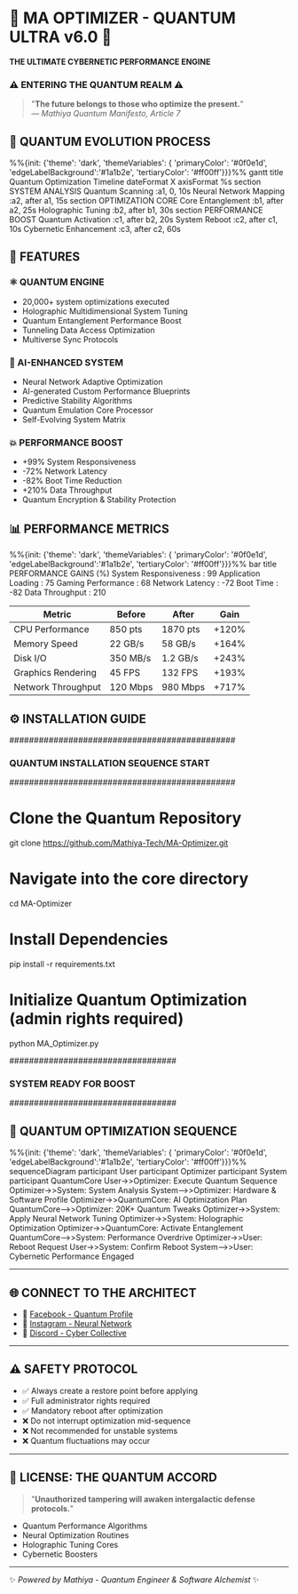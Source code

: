 

# 🚀 MA OPTIMIZER - QUANTUM ULTRA v6.0 🚀  
**THE ULTIMATE CYBERNETIC PERFORMANCE ENGINE**



### ⚠ ENTERING THE QUANTUM REALM ⚠

> "**The future belongs to those who optimize the present.**"  
> — *Mathiya Quantum Manifesto, Article 7*



## 🌌 QUANTUM EVOLUTION PROCESS


%%{init: {'theme': 'dark', 'themeVariables': { 'primaryColor': '#0f0e1d', 'edgeLabelBackground':'#1a1b2e', 'tertiaryColor': '#ff00ff'}}}%%
gantt
    title Quantum Optimization Timeline
    dateFormat  X
    axisFormat %s
    section SYSTEM ANALYSIS
    Quantum Scanning          :a1, 0, 10s
    Neural Network Mapping    :a2, after a1, 15s
    section OPTIMIZATION CORE
    Core Entanglement         :b1, after a2, 25s
    Holographic Tuning        :b2, after b1, 30s
    section PERFORMANCE BOOST
    Quantum Activation        :c1, after b2, 20s
    System Reboot             :c2, after c1, 10s
    Cybernetic Enhancement    :c3, after c2, 60s




## 🔬 FEATURES

### ⚛ QUANTUM ENGINE

* 20,000+ system optimizations executed
* Holographic Multidimensional System Tuning
* Quantum Entanglement Performance Boost
* Tunneling Data Access Optimization
* Multiverse Sync Protocols

### 🧠 AI-ENHANCED SYSTEM

* Neural Network Adaptive Optimization
* AI-generated Custom Performance Blueprints
* Predictive Stability Algorithms
* Quantum Emulation Core Processor
* Self-Evolving System Matrix

### 💥 PERFORMANCE BOOST

* +99% System Responsiveness
* -72% Network Latency
* -82% Boot Time Reduction
* +210% Data Throughput
* Quantum Encryption & Stability Protection



## 📊 PERFORMANCE METRICS


%%{init: {'theme': 'dark', 'themeVariables': { 'primaryColor': '#0f0e1d', 'edgeLabelBackground':'#1a1b2e', 'tertiaryColor': '#ff00ff'}}}%%
bar
    title PERFORMANCE GAINS (%)
    System Responsiveness  : 99
    Application Loading    : 75
    Gaming Performance     : 68
    Network Latency        : -72
    Boot Time              : -82
    Data Throughput        : 210


| Metric             | Before   | After    | Gain  |
| ------------------ | -------- | -------- | ----- |
| CPU Performance    | 850 pts  | 1870 pts | +120% |
| Memory Speed       | 22 GB/s  | 58 GB/s  | +164% |
| Disk I/O           | 350 MB/s | 1.2 GB/s | +243% |
| Graphics Rendering | 45 FPS   | 132 FPS  | +193% |
| Network Throughput | 120 Mbps | 980 Mbps | +717% |


## ⚙ INSTALLATION GUIDE


##############################################
### QUANTUM INSTALLATION SEQUENCE START ###
##############################################

# Clone the Quantum Repository
git clone https://github.com/Mathiya-Tech/MA-Optimizer.git

# Navigate into the core directory
cd MA-Optimizer

# Install Dependencies
pip install -r requirements.txt

# Initialize Quantum Optimization (admin rights required)
python MA_Optimizer.py

##################################
### SYSTEM READY FOR BOOST  ###
##################################




## 🧪 QUANTUM OPTIMIZATION SEQUENCE


%%{init: {'theme': 'dark', 'themeVariables': { 'primaryColor': '#0f0e1d', 'edgeLabelBackground':'#1a1b2e', 'tertiaryColor': '#ff00ff'}}}%%
sequenceDiagram
    participant User
    participant Optimizer
    participant System
    participant QuantumCore
    User->>Optimizer: Execute Quantum Sequence
    Optimizer->>System: System Analysis
    System-->>Optimizer: Hardware & Software Profile
    Optimizer->>QuantumCore: AI Optimization Plan
    QuantumCore-->>Optimizer: 20K+ Quantum Tweaks
    Optimizer->>System: Apply Neural Network Tuning
    Optimizer->>System: Holographic Optimization
    Optimizer->>QuantumCore: Activate Entanglement
    QuantumCore-->>System: Performance Overdrive
    Optimizer->>User: Reboot Request
    User->>System: Confirm Reboot
    System-->>User: Cybernetic Performance Engaged


---

## 🌐 CONNECT TO THE ARCHITECT

* 🔗 [Facebook - Quantum Profile](https://www.facebook.com/mathisha.angirasa/)
* 🔗 [Instagram - Neural Network](https://www.instagram.com/mathi_ya_/)
* 🔗 [Discord - Cyber Collective](https://discord.gg/QERP5JJM8k)

---

## ⚠ SAFETY PROTOCOL

* ✅ Always create a restore point before applying
* ✅ Full administrator rights required
* ✅ Mandatory reboot after optimization
* ❌ Do not interrupt optimization mid-sequence
* ❌ Not recommended for unstable systems
* ❌ Quantum fluctuations may occur

---

## 📜 LICENSE: THE QUANTUM ACCORD

> "**Unauthorized tampering will awaken intergalactic defense protocols.**"

* Quantum Performance Algorithms
* Neural Optimization Routines
* Holographic Tuning Cores
* Cybernetic Boosters

---

✨ *Powered by Mathiya - Quantum Engineer & Software Alchemist* ✨
